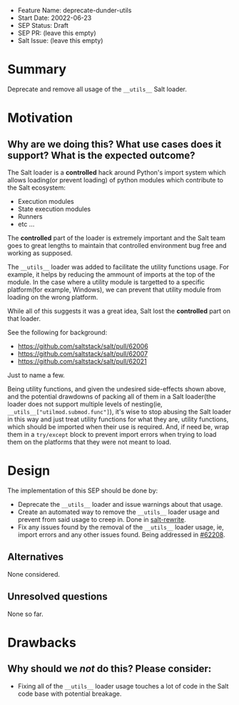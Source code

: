 - Feature Name: deprecate-dunder-utils
- Start Date: 20022-06-23
- SEP Status: Draft
- SEP PR: (leave this empty)
- Salt Issue: (leave this empty)

# Summary
[summary]: #summary

Deprecate and remove all usage of the ``__utils__`` Salt loader.

# Motivation
[motivation]: #motivation

## Why are we doing this? What use cases does it support? What is the expected outcome?

The Salt loader is a **controlled** hack around Python's import system which allows
loading(or prevent loading) of python modules which contribute to the Salt ecosystem:

* Execution modules
* State execution modules
* Runners
* etc ...

The **controlled** part of the loader is extremely important and the Salt team
goes to great lengths to maintain that controlled environment bug free and working
as supposed.

The ``__utils__`` loader was added to facilitate the utility functions usage.
For example, it helps by reducing the ammount of imports at the top of the module.
In the case where a utility module is targetted to a specific platform(for example,
Windows), we can prevent that utility module from loading on the wrong platform.

While all of this suggests it was a great idea, Salt lost the **controlled** part
on that loader.

See the following for background:

* https://github.com/saltstack/salt/pull/62006
* https://github.com/saltstack/salt/pull/62007
* https://github.com/saltstack/salt/pull/62021

Just to name a few.

Being utility functions, and given the undesired side-effects shown above, and the
potential drawdowns of packing all of them in a Salt loader(the loader does not
support multiple levels of nesting(ie, ``__utils__["utilmod.submod.func"]``),
it's wise to stop abusing the Salt loader in this way and just treat utility
functions for what they are, utility functions, which should be imported when
their use is required. And, if need be, wrap them in a ``try/except`` block
to prevent import errors when trying to load them on the platforms that they
were not meant to load.

# Design
[design]: #detailed-design

The implementation of this SEP should be done by:

* Deprecate the ``__utils__`` loader and issue warnings about that usage.
* Create an automated way to remove the ``__utils__`` loader usage and prevent
 from said usage to creep in. Done in
[salt-rewrite](https://github.com/s0undt3ch/salt-rewrite/blob/2.0.0/src/saltrewrite/salt/fix_dunder_utils.py).
* Fix any issues found by the removal of the ``__utils__`` loader usage, ie,
 import errors and any other issues found. Being addressed in
 [#62208](https://github.com/saltstack/salt/pull/62208).


## Alternatives
[alternatives]: #alternatives

None considered.

## Unresolved questions
[unresolved]: #unresolved-questions

None so far.

# Drawbacks
[drawbacks]: #drawbacks

## Why should we *not* do this? Please consider:

- Fixing all of the ``__utils__`` loader usage touches a lot of code in the Salt
 code base with potential breakage.
